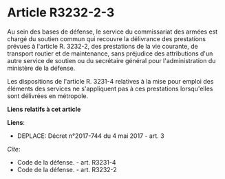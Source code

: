 # Article R3232-2-3

Au sein des bases de défense, le service du commissariat des armées est chargé du soutien commun qui recouvre la délivrance
des prestations prévues à l'article R. 3232-2, des prestations de la vie courante, de transport routier et de maintenance,
sans préjudice des attributions d'un autre service de soutien ou du secrétaire général pour l'administration du ministère de
la défense. 

Les dispositions de l'article R. 3231-4 relatives à la mise pour emploi des éléments des services ne s'appliquent pas à ces
prestations lorsqu'elles sont délivrées en métropole.

**Liens relatifs à cet article**

**Liens**:

  - DEPLACE: Décret n°2017-744 du 4 mai 2017 - art. 3

_Cite_:

  - Code de la défense. - art. R3231-4
  - Code de la défense. - art. R3232-2

